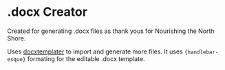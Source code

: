 # .docx Creator

Created for generating .docx files as thank yous for Nourishing the North Shore.

Uses [docxtemplater](https://github.com/open-xml-templating/docxtemplater#readme) to import and generate more files. It uses `{handlebar-esque}` formating for the editable .docx template.